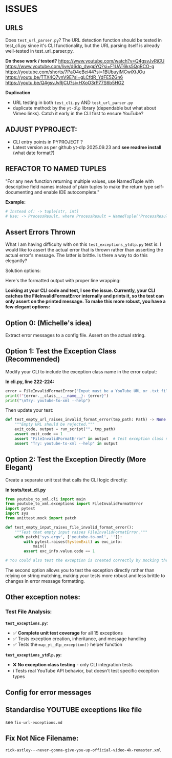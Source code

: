 # ISSUES

## URLS
Does `test_url_parser.py`? The URL detection function should be tested in test_cli.py since it's CLI functionality, but the URL parsing itself is already well-tested in test_url_parser.py.

**Do these work / tested?**
https://www.youtube.com/watch?v=Q4gsvJvRjCU
https://www.youtube.com/live/d6dp_dwgpYQ?si=F1UAT6ks5QqRCO-g
https://youtube.com/shorts/7PaO4eBei44?si=1BUbuyiMCwiXtJOu
https://youtu.be/TTX4Q7vnV9E?si=gLCfdR_YdFE5ZGn6
https://youtu.be/Q4gsvJvRjCU?si=HXoO3rP77S6b5HG2
  

**Duplication**
- URL testing in both `test_cli.py` AND `test_url_parser.py`
- duplicate method: by the `yt-dlp` library (dependable but what about Vimeo links). Catch it early in the CLI first to ensure YouTube?

## ADJUST PYPROJECT:
- CLI entry points in PYPROJECT ?
- Latest version as per github yt-dlp 2025.09.23 and **see readme install** (what date format?)

## REFACTOR TO NAMED TUPLES
"For any new function returning multiple values, use NamedTuple with descriptive field names instead of plain tuples to make the return type self-documenting and enable IDE autocomplete."

**Example:**
```python
# Instead of: -> tuple[str, int]
# Use: -> ProcessResult, where ProcessResult = NamedTuple('ProcessResult', [('content', str), ('count', int)])
```

## Assert Errors Thrown

What I am having difficulty with on this `test_exceptions_ytdlp.py` test is: I would like to assert the actual error that is thrown rather than asserting the actual error's message. The latter is brittle. Is there a way to do this elegantly?

Solution options:

<options>
Here's the formatted output with proper line wrapping:

**Looking at your CLI code and test, I see the issue. Currently, your CLI catches the FileInvalidFormatError internally and prints it, so the test can only assert on the printed message. To make this more robust, you have a few elegant options:**

## Option 0: (Michelle's idea)
Extract error messages to a config file. Assert on the actual string.

## Option 1: Test the Exception Class (Recommended)

Modify your CLI to include the exception class name in the error output:

**In cli.py, line 222-224:**
```python
error = FileInvalidFormatError("Input must be a YouTube URL or .txt file")
print(f"{error.__class__.__name__}: {error}")
print("\nTry: youtube-to-xml --help")
```

Then update your test:

```python
def test_empty_url_raises_invalid_format_error(tmp_path: Path) -> None:
    """Empty URL should be rejected."""
    exit_code, output = run_script("", tmp_path)
    assert exit_code == 1
    assert "FileInvalidFormatError" in output  # Test exception class name
    assert "Try: youtube-to-xml --help" in output
```

## Option 2: Test the Exception Directly (More Elegant)

Create a separate unit test that calls the CLI logic directly:

**In tests/test_cli.py**
```python
from youtube_to_xml.cli import main
from youtube_to_xml.exceptions import FileInvalidFormatError
import pytest
import sys
from unittest.mock import patch

def test_empty_input_raises_file_invalid_format_error():
    """Test that empty input raises FileInvalidFormatError."""
    with patch('sys.argv', ['youtube-to-xml', '']):
        with pytest.raises(SystemExit) as exc_info:
            main()
        assert exc_info.value.code == 1

# You could also test the exception is created correctly by mocking the error handling
```

The second option allows you to test the exception directly rather than relying on string matching, making your tests more robust and less brittle to changes in error message formatting.
</options>

## Other exception notes:
### Test File Analysis:

**`test_exceptions.py`**:
- ✅ **Complete unit test coverage** for all 15 exceptions
- ✅ Tests exception creation, inheritance, and message handling
- ✅ Tests the `map_yt_dlp_exception()` helper function

**`test_exceptions_ytdlp.py`**:
- ❌ **No exception class testing** - only CLI integration tests
- ℹ️  Tests real YouTube API behavior, but doesn't test specific exception types

## Config for error messages

## Standardise YOUTUBE exceptions like file

see `fix-url-exceptions.md`

## Fix Not Nice Filename:

`rick-astley---never-gonna-give-you-up-official-video-4k-remaster.xml`